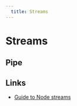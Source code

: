 ```yaml
---
  title: Streams
---
```


# Streams

## Pipe

## Links

- [Guide to Node streams](https://community.risingstack.com/the-definitive-guide-to-object-streams-in-node-js/)

